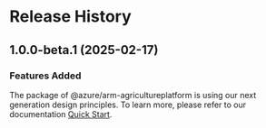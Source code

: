 # Release History
    
## 1.0.0-beta.1 (2025-02-17)

### Features Added

The package of @azure/arm-agricultureplatform is using our next generation design principles. To learn more, please refer to our documentation [Quick Start](https://aka.ms/azsdk/js/mgmt/quickstart).
